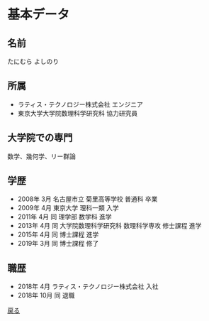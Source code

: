 # 基本データ

## 名前
たにむら よしのり

## 所属
- ラティス・テクノロジー株式会社 エンジニア
- 東京大学大学院数理科学研究科 協力研究員

## 大学院での専門
数学、幾何学、リー群論

## 学歴
- 2008年 3月 名古屋市立 菊里高等学校 普通科 卒業
- 2009年 4月 東京大学 理科一類 入学
- 2011年 4月 同 理学部 数学科 進学
- 2013年 4月 同 大学院数理科学研究科 数理科学専攻 修士課程 進学
- 2015年 4月 同 博士課程 進学
- 2019年 3月 同 博士課程 修了

## 職歴
- 2018年 4月 ラティス・テクノロジー株式会社 入社  
- 2018年 10月 同 退職
  
[戻る](https://ytanimura.github.io/yotabaito/)

